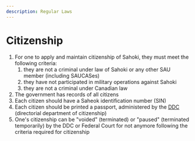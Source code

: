 ```yaml
---
description: Regular Laws
---
```


# Citizenship

1. For one to apply and maintain citizenship of Sahoki, they must meet the following criteria:
   1. they are not a criminal under law of Sahoki or any other SAU member (including SAUCASes)
   2. they have not participated in military operations against Sahoki
   3. they are not a criminal under Canadian law
2. The government has records of all citizens
3. Each citizen should have a Saheok identification number (SIN)
4. Each citizen should be printed a passport, administered by the [DDC](../internal/departments/dd-of-citizenship.md) (directorial department of citizenship)
5. One's citizenship can be "voided" (terminated) or "paused" (terminated temporarily) by the DDC or Federal Court for not anymore following the criteria required for citizenship
